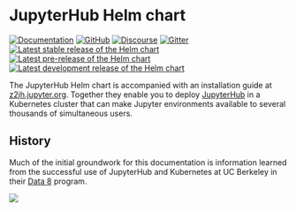 # JupyterHub Helm chart

[![Documentation](https://img.shields.io/badge/Documentation-z2jh.jupyter.org-blue?logo=read-the-docs&logoColor=white)](https://z2jh.jupyter.org)
[![GitHub](https://img.shields.io/badge/Source_code-github-blue?logo=github&logoColor=white)](https://github.com/jupyterhub/zero-to-jupyterhub-k8s)
[![Discourse](https://img.shields.io/badge/Help_forum-discourse-blue?logo=discourse&logoColor=white)](https://discourse.jupyter.org/c/jupyterhub/z2jh-k8s)
[![Gitter](https://img.shields.io/badge/Social_chat-gitter-blue?logo=gitter&logoColor=white)](https://gitter.im/jupyterhub/jupyterhub)
<br>
[![Latest stable release of the Helm chart](https://img.shields.io/badge/dynamic/json.svg?label=Latest%20stable%20release&url=https://jupyterhub.github.io/helm-chart/info.json&query=$.jupyterhub.stable&logo=helm&logoColor=white)](https://jupyterhub.github.io/helm-chart#jupyterhub)
[![Latest pre-release of the Helm chart](https://img.shields.io/badge/dynamic/json.svg?label=Latest%20pre-release&url=https://jupyterhub.github.io/helm-chart/info.json&query=$.jupyterhub.pre&logo=helm&logoColor=white)](https://jupyterhub.github.io/helm-chart#development-releases-jupyterhub)
[![Latest development release of the Helm chart](https://img.shields.io/badge/dynamic/json.svg?label=Latest%20dev%20release&url=https://jupyterhub.github.io/helm-chart/info.json&query=$.jupyterhub.latest&logo=helm&logoColor=white)](https://jupyterhub.github.io/helm-chart#development-releases-jupyterhub)

The JupyterHub Helm chart is accompanied with an installation guide at [z2jh.jupyter.org](https://z2jh.jupyter.org). Together they enable you to deploy [JupyterHub](https://jupyterhub.readthedocs.io) in a Kubernetes cluster that can make Jupyter environments available to several thousands of simultaneous users.

## History

Much of the initial groundwork for this documentation is information learned from the successful use of JupyterHub and Kubernetes at UC Berkeley in their [Data 8](http://data8.org/) program.

![](https://raw.githubusercontent.com/jupyterhub/zero-to-jupyterhub-k8s/HEAD/doc/source/_static/images/data8_massive_audience.jpg)
